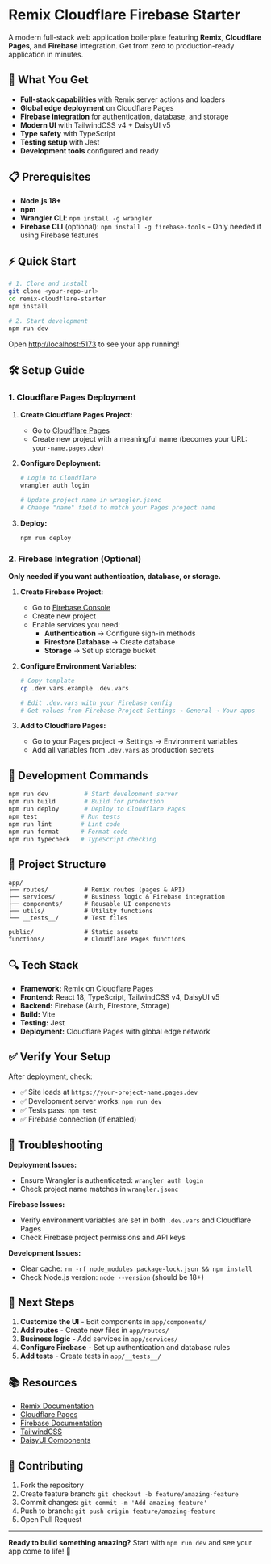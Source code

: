 # Remix Cloudflare Firebase Starter

A modern full-stack web application boilerplate featuring **Remix**, **Cloudflare Pages**, and **Firebase** integration. Get from zero to production-ready application in minutes.

## 🚀 What You Get

- **Full-stack capabilities** with Remix server actions and loaders
- **Global edge deployment** on Cloudflare Pages
- **Firebase integration** for authentication, database, and storage
- **Modern UI** with TailwindCSS v4 + DaisyUI v5
- **Type safety** with TypeScript
- **Testing setup** with Jest
- **Development tools** configured and ready

## 📋 Prerequisites

- **Node.js 18+**
- **npm**
- **Wrangler CLI**: `npm install -g wrangler`
- **Firebase CLI** (optional): `npm install -g firebase-tools` - Only needed if using Firebase features

## ⚡ Quick Start

```bash
# 1. Clone and install
git clone <your-repo-url>
cd remix-cloudflare-starter
npm install

# 2. Start development
npm run dev
```

Open [http://localhost:5173](http://localhost:5173) to see your app running!

## 🛠 Setup Guide

### 1. Cloudflare Pages Deployment

1. **Create Cloudflare Pages Project:**
   - Go to [Cloudflare Pages](https://dash.cloudflare.com/pages)
   - Create new project with a meaningful name (becomes your URL: `your-name.pages.dev`)

2. **Configure Deployment:**

   ```bash
   # Login to Cloudflare
   wrangler auth login

   # Update project name in wrangler.jsonc
   # Change "name" field to match your Pages project name
   ```

3. **Deploy:**

   ```bash
   npm run deploy
   ```

### 2. Firebase Integration (Optional)

**Only needed if you want authentication, database, or storage.**

1. **Create Firebase Project:**
   - Go to [Firebase Console](https://console.firebase.google.com/)
   - Create new project
   - Enable services you need:
     - **Authentication** → Configure sign-in methods
     - **Firestore Database** → Create database
     - **Storage** → Set up storage bucket

2. **Configure Environment Variables:**

   ```bash
   # Copy template
   cp .dev.vars.example .dev.vars

   # Edit .dev.vars with your Firebase config
   # Get values from Firebase Project Settings → General → Your apps
   ```

3. **Add to Cloudflare Pages:**
   - Go to your Pages project → Settings → Environment variables
   - Add all variables from `.dev.vars` as production secrets

## 🔧 Development Commands

```bash
npm run dev          # Start development server
npm run build        # Build for production
npm run deploy       # Deploy to Cloudflare Pages
npm test            # Run tests
npm run lint        # Lint code
npm run format      # Format code
npm run typecheck   # TypeScript checking
```

## 📁 Project Structure

```text
app/
├── routes/          # Remix routes (pages & API)
├── services/        # Business logic & Firebase integration
├── components/      # Reusable UI components
├── utils/           # Utility functions
└── __tests__/       # Test files

public/              # Static assets
functions/           # Cloudflare Pages functions
```

## 🔍 Tech Stack

- **Framework:** Remix on Cloudflare Pages
- **Frontend:** React 18, TypeScript, TailwindCSS v4, DaisyUI v5
- **Backend:** Firebase (Auth, Firestore, Storage)
- **Build:** Vite
- **Testing:** Jest
- **Deployment:** Cloudflare Pages with global edge network

## ✅ Verify Your Setup

After deployment, check:

- ✅ Site loads at `https://your-project-name.pages.dev`
- ✅ Development server works: `npm run dev`
- ✅ Tests pass: `npm test`
- ✅ Firebase connection (if enabled)

## 🚨 Troubleshooting

**Deployment Issues:**

- Ensure Wrangler is authenticated: `wrangler auth login`
- Check project name matches in `wrangler.jsonc`

**Firebase Issues:**

- Verify environment variables are set in both `.dev.vars` and Cloudflare Pages
- Check Firebase project permissions and API keys

**Development Issues:**

- Clear cache: `rm -rf node_modules package-lock.json && npm install`
- Check Node.js version: `node --version` (should be 18+)

## 🎯 Next Steps

1. **Customize the UI** - Edit components in `app/components/`
2. **Add routes** - Create new files in `app/routes/`
3. **Business logic** - Add services in `app/services/`
4. **Configure Firebase** - Set up authentication and database rules
5. **Add tests** - Create tests in `app/__tests__/`

## 📚 Resources

- [Remix Documentation](https://remix.run/docs)
- [Cloudflare Pages](https://developers.cloudflare.com/pages/)
- [Firebase Documentation](https://firebase.google.com/docs)
- [TailwindCSS](https://tailwindcss.com/docs)
- [DaisyUI Components](https://daisyui.com/components/)

## 🤝 Contributing

1. Fork the repository
2. Create feature branch: `git checkout -b feature/amazing-feature`
3. Commit changes: `git commit -m 'Add amazing feature'`
4. Push to branch: `git push origin feature/amazing-feature`
5. Open Pull Request

---

**Ready to build something amazing?** Start with `npm run dev` and see your app come to life! 🎉
